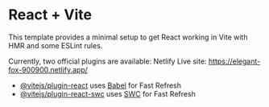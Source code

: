 # React + Vite

This template provides a minimal setup to get React working in Vite with HMR and some ESLint rules.

Currently, two official plugins are available:
Netlify Live site: https://elegant-fox-900900.netlify.app/
- [@vitejs/plugin-react](https://github.com/vitejs/vite-plugin-react/blob/main/packages/plugin-react/README.md) uses [Babel](https://babeljs.io/) for Fast Refresh
- [@vitejs/plugin-react-swc](https://github.com/vitejs/vite-plugin-react-swc) uses [SWC](https://swc.rs/) for Fast Refresh
